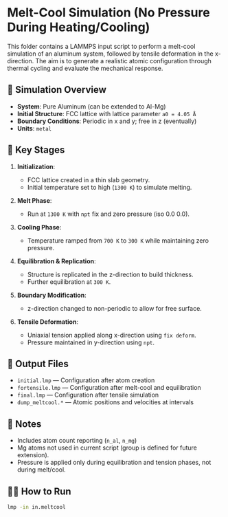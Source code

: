 # Melt-Cool Simulation (No Pressure During Heating/Cooling)

This folder contains a LAMMPS input script to perform a melt-cool simulation of an aluminum system, followed by tensile deformation in the x-direction. The aim is to generate a realistic atomic configuration through thermal cycling and evaluate the mechanical response.

## 🔧 Simulation Overview

- **System**: Pure Aluminum (can be extended to Al-Mg)
- **Initial Structure**: FCC lattice with lattice parameter `a0 = 4.05 Å`
- **Boundary Conditions**: Periodic in x and y; free in z (eventually)
- **Units**: `metal`

## 🧪 Key Stages

1. **Initialization**:
   - FCC lattice created in a thin slab geometry.
   - Initial temperature set to high (`1300 K`) to simulate melting.

2. **Melt Phase**:
   - Run at `1300 K` with `npt` fix and zero pressure (iso 0.0 0.0).

3. **Cooling Phase**:
   - Temperature ramped from `700 K` to `300 K` while maintaining zero pressure.

4. **Equilibration & Replication**:
   - Structure is replicated in the z-direction to build thickness.
   - Further equilibration at `300 K`.

5. **Boundary Modification**:
   - z-direction changed to non-periodic to allow for free surface.

6. **Tensile Deformation**:
   - Uniaxial tension applied along x-direction using `fix deform`.
   - Pressure maintained in y-direction using `npt`.

## 📂 Output Files

- `initial.lmp` — Configuration after atom creation
- `fortensile.lmp` — Configuration after melt-cool and equilibration
- `final.lmp` — Configuration after tensile simulation
- `dump_meltcool.*` — Atomic positions and velocities at intervals

## 📌 Notes

- Includes atom count reporting (`n_al`, `n_mg`)
- Mg atoms not used in current script (group is defined for future extension).
- Pressure is applied only during equilibration and tension phases, not during melt/cool.

## 🧑‍💻 How to Run

```bash
lmp -in in.meltcool

